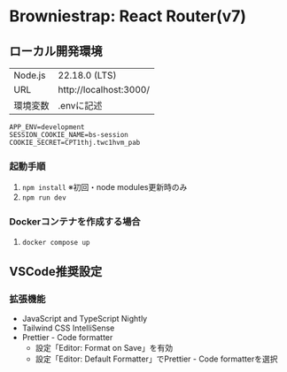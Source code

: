 # Browniestrap: React Router(v7)

## ローカル開発環境

|          |                        |
| -------- | ---------------------- |
| Node.js  | 22.18.0 (LTS)          |
| URL      | http://localhost:3000/ |
| 環境変数 | .envに記述 |

```
APP_ENV=development
SESSION_COOKIE_NAME=bs-session
COOKIE_SECRET=CPT1thj.twc1hvm_pab
```

### 起動手順

1. `npm install` ※初回・node modules更新時のみ
2. `npm run dev`

### Dockerコンテナを作成する場合

1. `docker compose up`

## VSCode推奨設定

### 拡張機能

- JavaScript and TypeScript Nightly
- Tailwind CSS IntelliSense
- Prettier - Code formatter
  - 設定「Editor: Format on Save」を有効
  - 設定「Editor: Default Formatter」でPrettier - Code formatterを選択
